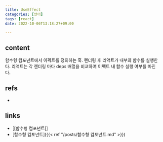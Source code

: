 ```yaml
---
title: UseEffect
categories: [언어]
tags: [react]
date: 2022-10-06T13:18:27+09:00

---
```


## content
함수형 컴포넌트에서 이펙트를 정의하는 훅. 렌더링 후 리액트가 내부의 함수를 실행한다. 리액트는 각 렌더링 마다 deps 배열을 비교하여 이펙트 내 함수 실행 여부를 따진다. 


## refs
- 


## links
- [[함수형 컴포넌트]]
- [함수형 컴포넌트]({{< ref "/posts/함수형 컴포넌트.md" >}})
